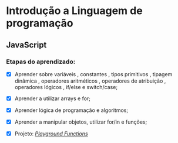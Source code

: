 # Introdução a Linguagem de programação
## JavaScript

### Etapas do aprendizado:
- [x] Aprender sobre variáveis , constantes , tipos primitivos , tipagem dinâmica , operadores aritméticos , operadores de atribuição , operadores lógicos , if/else e switch/case;
- [x] Aprender a utilizar arrays e for;
- [x] Aprender lógica de programação e algoritmos;
- [x] Aprender a manipular objetos, utilizar for/in e funções;

- [x] Projeto: [<i>Playground Functions</i>](https://github.com/palenske/palenske.github.io/blob/main/playground-functions/)
